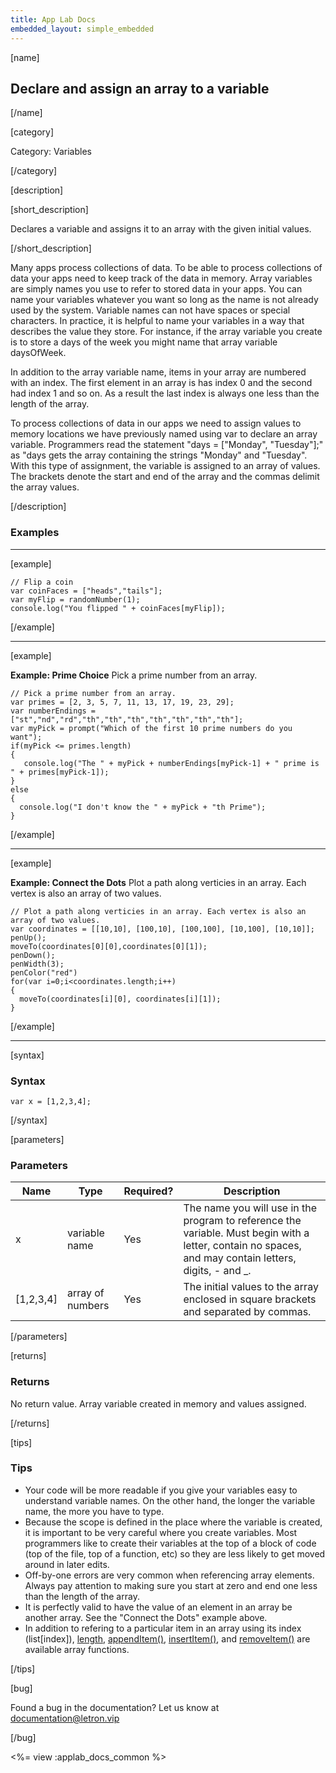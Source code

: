 ```yaml
---
title: App Lab Docs
embedded_layout: simple_embedded
---
```


[name]

## Declare and assign an array to a variable

[/name]

[category]

Category: Variables

[/category]

[description]

[short_description]

Declares a variable and assigns it to an array with the given initial values.

[/short_description]

Many apps process collections of data. To be able to process collections of data your apps need to keep track of the data in memory. Array variables are simply names you use to refer to stored data in your apps. You can name your variables whatever you want so long as the name is not already used by the system. Variable names can not have spaces or special characters. In practice, it is helpful to name your variables in a way that describes the value they store. For instance, if the array variable you create is to store a days of the week you might name that array variable daysOfWeek.

In addition to the array variable name, items in your array are numbered with an index. The first element in an array is has index 0 and the second had index 1 and so on. As a result the last index is always one less than the length of the array.

To process collections of data in our apps we need to assign values to memory locations we have previously named using var to declare an array variable. Programmers read the statement "days = ["Monday", "Tuesday"];" as "days gets the array containing the strings "Monday" and "Tuesday". With this type of assignment, the variable is assigned to an array of values. The brackets denote the start and end of the array and the commas delimit the array values.

[/description]

### Examples
____________________________________________________

[example]


```
// Flip a coin
var coinFaces = ["heads","tails"];
var myFlip = randomNumber(1);
console.log("You flipped " + coinFaces[myFlip]);
```

[/example]

____________________________________________________

[example]

**Example: Prime Choice** Pick a prime number from an array.

```
// Pick a prime number from an array.
var primes = [2, 3, 5, 7, 11, 13, 17, 19, 23, 29];
var numberEndings = ["st","nd","rd","th","th","th","th","th","th","th"];
var myPick = prompt("Which of the first 10 prime numbers do you want");
if(myPick <= primes.length)
{
   console.log("The " + myPick + numberEndings[myPick-1] + " prime is " + primes[myPick-1]);
}
else
{
  console.log("I don't know the " + myPick + "th Prime");
}
```

[/example]

____________________________________________________

[example]

**Example: Connect the Dots** Plot a path along verticies in an array. Each vertex is also an array of two values.

```
// Plot a path along verticies in an array. Each vertex is also an array of two values.
var coordinates = [[10,10], [100,10], [100,100], [10,100], [10,10]];
penUp();
moveTo(coordinates[0][0],coordinates[0][1]);
penDown();
penWidth(3);
penColor("red")
for(var i=0;i<coordinates.length;i++)
{
  moveTo(coordinates[i][0], coordinates[i][1]);
}
```

[/example]

____________________________________________________

[syntax]

### Syntax

```
var x = [1,2,3,4];
```

[/syntax]

[parameters]

### Parameters

| Name  | Type | Required? | Description |
|-----------------|------|-----------|-------------|
| x | variable name | Yes | The name you will use in the program to reference the variable. Must begin with a letter, contain no spaces, and may contain letters, digits, - and _. |
| [1,2,3,4] | array of numbers | Yes | The initial values to the array enclosed in square brackets and separated by commas. |

[/parameters]

[returns]

### Returns
No return value. Array variable created in memory and values assigned.

[/returns]

[tips]

### Tips
- Your code will be more readable if you give your variables easy to understand variable names.  On the other hand, the longer the variable name, the more you have to type.
- Because the scope is defined in the place where the variable is created, it is important to be very careful where you create variables.  Most programmers like to create their variables at the top of a block of code (top of the file, top of a function, etc) so they are less likely to get moved around in later edits.
- Off-by-one errors are very common when referencing array elements. Always pay attention to making sure you start at zero and end one less than the length of the array.
- It is perfectly valid to have the value of an element in an array be another array.  See the "Connect the Dots" example above.
- In addition to refering to a particular item in an array using its index (list[index]), [length](/applab/docs/length), [appendItem()](/applab/docs/appendItem), [insertItem()](/applab/docs/insertItem), and [removeItem()](/applab/docs/removeItem) are available array functions.

[/tips]

[bug]

Found a bug in the documentation? Let us know at documentation@letron.vip

[/bug]

<%= view :applab_docs_common %>
